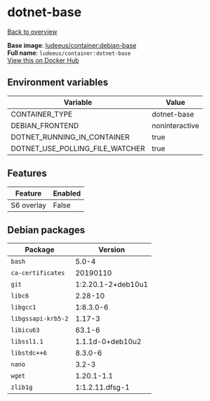 # dotnet-base

[Back to overview](../index.md)

**Base image**: [ludeeus/container:debian-base](./debian-base)  
**Full name**: `ludeeus/container:dotnet-base`  
[View this on Docker Hub](https://hub.docker.com/r/ludeeus/container/tags?page=1&name=dotnet-base)

## Environment variables

Variable | Value 
-- | --
CONTAINER_TYPE | dotnet-base
DEBIAN_FRONTEND | noninteractive
DOTNET_RUNNING_IN_CONTAINER | true
DOTNET_USE_POLLING_FILE_WATCHER | true

## Features

Feature | Enabled 
-- | --
S6 overlay | False

## Debian packages

Package | Version 
-- | --
`bash` | 5.0-4
`ca-certificates` | 20190110
`git` | 1:2.20.1-2+deb10u1
`libc6` | 2.28-10
`libgcc1` | 1:8.3.0-6
`libgssapi-krb5-2` | 1.17-3
`libicu63` | 63.1-6
`libssl1.1` | 1.1.1d-0+deb10u2
`libstdc++6` | 8.3.0-6
`nano` | 3.2-3
`wget` | 1.20.1-1.1
`zlib1g` | 1:1.2.11.dfsg-1
